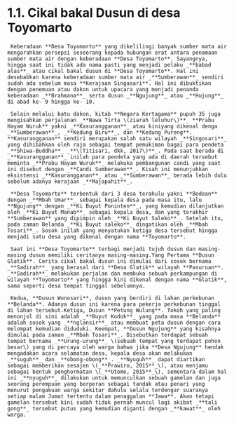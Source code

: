 # 1.1. Cikal bakal Dusun di desa Toyomarto

     Keberadaan **Desa Toyomarto** yang dikelilingi banyak sumber mata air mengarahkan persepsi seseorang kepada hubungan erat antara penamaan sumber mata air dengan keberadaan **Desa Toyomarto**. Sayangnya, hingga saat ini tidak ada nama pasti yang menjadi pelaku _**babad alas**_ atau cikal bakal dusun di **Desa Toyomarto**. Hal ini desebabkan karena keberadaan sumber mata air _**Sumberawan**_ sendiri sudah ada sebelum masa **Kerajaan Singasari**. Hal ini dibuktikan dengan penemuan atau dakon untuk upacara yang menjadi penanda keberadaan _**Brahmana**_ serta dusun _**Ngujung**_ atau _**Hujung**_ di abad ke- 9 hingga ke- 10.

     Selain melalui batu dakon, kitab **Negara Kertagama** pupuh 35 juga mengisahkan perjalanan _**Nawa Tirta \(ziarah leluhur\)**_ **Prabu Hayam Wuruk** yakni _**Kasurangganan**_ atau kiniyang dikenal denga _**Sumberawan**_, _**Kedung Biru**_, dan **Kedung Pureng**. **Kasurangganan** sendiri merupakan salah satu wilayah _**Singosari**_ yang dihibahkan oleh raja sebagai tempat pemukiman bagai para pendeta _**Shiwa-Buddha**_ _**\(Titisari, dkk, 2017\)**_. Pada saat berada di _**Kasurangganan**_ inilah para pendeta yang ada di daerah tersebut meminta _**Prabu Hayam Wuruk**_ melakuka pembangunan candi yang saat ini disebut dengan _**Candi Sumberawan**_. Kisah ini menunjukkan eksistensi _**Kasurangganan**_ atau _**Sumberawan**_ berada lebih dulu sebelum adanya kerajaan _**Majapahit**_.

     **Desa Toyomarto** terbentuk dari 3 desa terahulu yakni **Bodean** dengan _**Mbah Umar**_ sebagai kepala desa pada masa itu, lalu **Ngujung** dengan _**Ki Buyut Poninten**_, yang kemudian dilanjutkan oleh _**Ki Buyut Manab**_ sebagai kepala desa, dan yang terakhir **Sumberawan** yang dipimpin oleh _**Ki Buyut Saleko**_. Setelah itu, pada zaman Belanda _**Ki Buyut saleko**_ dingatikan oleh _**Mbah Tosari**_. Sosok inilah yang menyatukan ketiga desa tersebut hingga menjadi satu desa yang dikenal dengan nama **Toyomarto**.

     Saat ini **Desa Toyomarto** terbagi menjadi tujuh dusun dan masing-masing dusun memiliki ceritanya masing-masing.Yang Pertama **Dusun Glatik**. Cerita cikal bakal dusun ini dimulai dari sosok bernama _**Sadirah**_ yang berasal dari **Desa Glatik** wilayah **Pasuruan**. _**Sadirah**_ melakukan perjalan dan membuka sebuah perkampungan di wilayah **Toyomarto** yang hingga kini dikenal dengan nama **Glatik**, sama seperti desa tempat tinggal sebelumnya.

     Kedua, **Dusun Wonosari**, dusun yang berdiri di lahan perkebunan **Belanda**. Adanya dusun ini karena para pekerja perkebunan tinggal di lahan tersebut.Ketiga, Dusun **Petung Wulung**. Tokoh yang paling menonjol di sini adalah _**Buyut Kodok**_ yang pada masa **Belanda** adalah sosok yang _**nglansir**_ atau membuat peta dusun dengan cara melompat kemudian diduduki. Keempat, **Dusun Ngujung** yang kisahnya dimulai pada zaman _**Mbah Tosari**_. Disebutkan terdapat sebuah tempat bernama _**Urung-urung**_ \(sebuah tempat yang terdapat pohon besar\) yang di percaya oleh warga bahwa jika **Desa Ngujung** hendak mengadakan acara selamatan desa, kepala desa akan melakukan _**suguh**_ dan _**obong-obong**_. _**Nyuguh**_ dapat diartikan sebagai memberikan sesajen \(_**Prawiro, 2015**_\), atau menjamu sebagai bentuk penghormatan \(_**Utomo, 2015**_\), sementara dalam hal ini _**nyuguh**_ dilakukan untuk memunculkan sebuah gamelan dan juga seorang perempuan yang berperan sebagai tandak atau penari yang menurut pengakuan warga sekitar dahulu selalu terdengar suaranya setiap malam Jumat tertentu dalam penaggalan **Jawa**. Akan tetapi gamelan tersebut kini sudah tidak pernah muncul lagi akibat _**tali gong**_ tersebut putus yang kemudian diganti dengan _**kawat**_ oleh warga.

